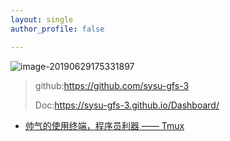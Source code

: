 ```yaml
---
layout: single
author_profile: false

---
```


![image-20190629175331897](../logo.png)

>github:https://github.com/sysu-gfs-3
>
>Doc:https://sysu-gfs-3.github.io/Dashboard/



- [帅气的使用终端，程序员利器 —— Tmux](.Tmux)

